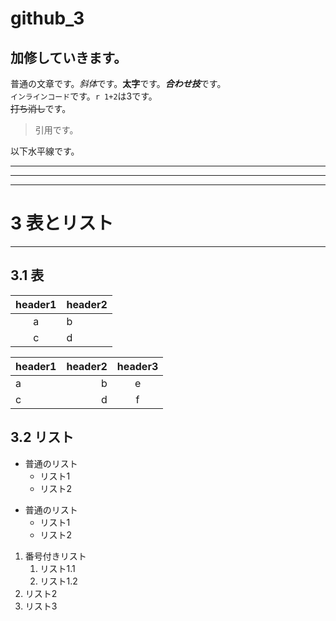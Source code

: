 # github_3

## 加修していきます。

普通の文章です。*斜体*です。**太字**です。***合わせ技***です。  
`インラインコード`です。`r 1+2`は3です。  
~~打ち消し~~です。  

> 引用です。


以下水平線です。

---

***

___

  
  
# 3 表とリスト
***

## 3.1 表
|header1|header2|
|:-:|-|
|a|b|
|c|d|

|header1|header2|header3|
|:-|-:|:-:|
|a|b|e|
|c|d|f|

## 3.2 リスト  
  
* 普通のリスト
  * リスト1
  * リスト2
  
- 普通のリスト
  - リスト1
  - リスト2
  
1. 番号付きリスト
    1. リスト1.1
    1. リスト1.2
1. リスト2
1. リスト3
